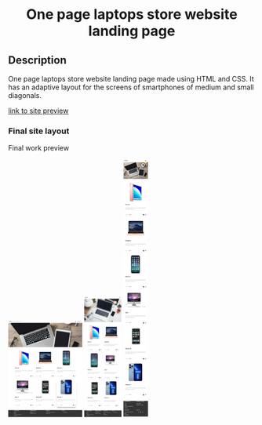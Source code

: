 ﻿<h1 align="center"> One page laptops store website landing page</h1>

## Description

One page laptops store website landing page made using HTML and CSS.
It has an adaptive layout for the screens of smartphones of medium and small diagonals.
<p>
<a href="http://vinokurov1721.tk/LandingLaptopsStoreOnBootstrap/"> link to site preview </a>
</p>

### Final site layout
<p>Final work preview</p>
<a href="http://vinokurov1721.tk/LandingLaptopsStoreOnBootstrap/"> 
<img src="./readme_assets/web.png" width="30%"></a>
<a href="http://vinokurov1721.tk/LandingLaptopsStoreOnBootstrap/"> 
<img src="./readme_assets/mobile.png" width="15%"></a>
<a href="http://vinokurov1721.tk/LandingLaptopsStoreOnBootstrap/"> 
<img src="./readme_assets/extra-small.png" width="10%"></a>